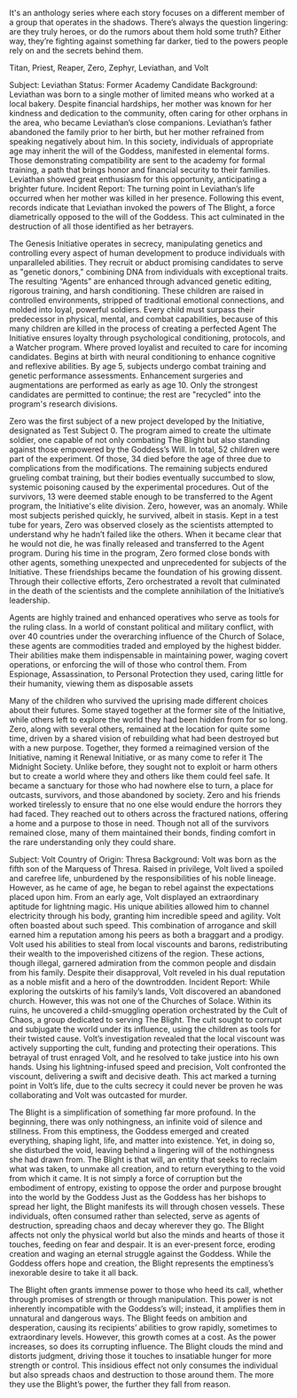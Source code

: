 
 It's an anthology series where each story focuses on a different member of a group that operates in the shadows. There’s always the question lingering: are they truly heroes, or do the rumors about them hold some truth? Either way, they’re fighting against something far darker, tied to the powers people rely on and the secrets behind them.
 
 Titan, Priest, Reaper, Zero, Zephyr, Leviathan, and Volt
 
 Subject: Leviathan Status: Former Academy Candidate Background: Leviathan was born to a single mother of limited means who worked at a local bakery. Despite financial hardships, her mother was known for her kindness and dedication to the community, often caring for other orphans in the area, who became Leviathan’s close companions. Leviathan’s father abandoned the family prior to her birth, but her mother refrained from speaking negatively about him. In this society, individuals of appropriate age may inherit the will of the Goddess, manifested in elemental forms. Those demonstrating compatibility are sent to the academy for formal training, a path that brings honor and financial security to their families. Leviathan showed great enthusiasm for this opportunity, anticipating a brighter future. Incident Report: The turning point in Leviathan’s life occurred when her mother was killed in her presence. Following this event, records indicate that Leviathan invoked the powers of The Blight, a force diametrically opposed to the will of the Goddess. This act culminated in the destruction of all those identified as her betrayers.
 
 
 The Genesis Initiative operates in secrecy, manipulating genetics and controlling every aspect of human development to produce individuals with unparalleled abilities. They recruit or abduct promising candidates to serve as "genetic donors," combining DNA from individuals with exceptional traits. The resulting “Agents” are enhanced through advanced genetic editing, rigorous training, and harsh conditioning. These children are raised in controlled environments, stripped of traditional emotional connections, and molded into loyal, powerful soldiers. Every child must surpass their predecessor in physical, mental, and combat capabilities, because of this many children are killed in the process of creating a perfected Agent The Initiative ensures loyalty through psychological conditioning, protocols, and a Watcher program. Where proved loyalist and recuited to care for incoming candidates. Begins at birth with neural conditioning to enhance cognitive and reflexive abilities. By age 5, subjects undergo combat training and genetic performance assessments. Enhancement surgeries and augmentations are performed as early as age 10. Only the strongest candidates are permitted to continue; the rest are "recycled" into the program's research divisions.
 
 Zero was the first subject of a new project developed by the Initiative, designated as Test Subject 0. The program aimed to create the ultimate soldier, one capable of not only combating The Blight but also standing against those empowered by the Goddess’s Will. In total, 52 children were part of the experiment. Of those, 34 died before the age of three due to complications from the modifications. The remaining subjects endured grueling combat training, but their bodies eventually succumbed to slow, systemic poisoning caused by the experimental procedures. Out of the survivors, 13 were deemed stable enough to be transferred to the Agent program, the Initiative's elite division. Zero, however, was an anomaly. While most subjects perished quickly, he survived, albeit in stasis. Kept in a test tube for years, Zero was observed closely as the scientists attempted to understand why he hadn’t failed like the others. When it became clear that he would not die, he was finally released and transferred to the Agent program. During his time in the program, Zero formed close bonds with other agents, something unexpected and unprecedented for subjects of the Initiative. These friendships became the foundation of his growing dissent. Through their collective efforts, Zero orchestrated a revolt that culminated in the death of the scientists and the complete annihilation of the Initiative’s leadership.
 
 
 Agents are highly trained and enhanced operatives who serve as tools for the ruling class. In a world of constant political and military conflict, with over 40 countries under the overarching influence of the Church of Solace, these agents are commodities traded and employed by the highest bidder. Their abilities make them indispensable in maintaining power, waging covert operations, or enforcing the will of those who control them. From Espionage, Assassination, to Personal Protection they used, caring little for their humanity, viewing them as disposable assets
 
 
 Many of the children who survived the uprising made different choices about their futures. Some stayed together at the former site of the Initiative, while others left to explore the world they had been hidden from for so long. Zero, along with several others, remained at the location for quite some time, driven by a shared vision of rebuilding what had been destroyed but with a new purpose. Together, they formed a reimagined version of the Initiative, naming it Renewal Initiative, or as many come to refer it The Midnight Society. Unlike before, they sought not to exploit or harm others but to create a world where they and others like them could feel safe. It became a sanctuary for those who had nowhere else to turn, a place for outcasts, survivors, and those abandoned by society. Zero and his friends worked tirelessly to ensure that no one else would endure the horrors they had faced. They reached out to others across the fractured nations, offering a home and a purpose to those in need. Though not all of the survivors remained close, many of them maintained their bonds, finding comfort in the rare understanding only they could share.
 
 
 Subject: Volt Country of Origin: Thresa Background: Volt was born as the fifth son of the Marquess of Thresa. Raised in privilege, Volt lived a spoiled and carefree life, unburdened by the responsibilities of his noble lineage. However, as he came of age, he began to rebel against the expectations placed upon him. From an early age, Volt displayed an extraordinary aptitude for lightning magic. His unique abilities allowed him to channel electricity through his body, granting him incredible speed and agility. Volt often boasted about such speed. This combination of arrogance and skill earned him a reputation among his peers as both a braggart and a prodigy. Volt used his abilities to steal from local viscounts and barons, redistributing their wealth to the impoverished citizens of the region. These actions, though illegal, garnered admiration from the common people and disdain from his family. Despite their disapproval, Volt reveled in his dual reputation as a noble misfit and a hero of the downtrodden. Incident Report: While exploring the outskirts of his family’s lands, Volt discovered an abandoned church. However, this was not one of the Churches of Solace. Within its ruins, he uncovered a child-smuggling operation orchestrated by the Cult of Chaos, a group dedicated to serving The Blight. The cult sought to corrupt and subjugate the world under its influence, using the children as tools for their twisted cause. Volt’s investigation revealed that the local viscount was actively supporting the cult, funding and protecting their operations. This betrayal of trust enraged Volt, and he resolved to take justice into his own hands. Using his lightning-infused speed and precision, Volt confronted the viscount, delivering a swift and decisive death. This act marked a turning point in Volt’s life, due to the cults secrecy it could never be proven he was collaborating and Volt was outcasted for murder.
 
 
 The Blight is a simplification of something far more profound. In the beginning, there was only nothingness, an infinite void of silence and stillness. From this emptiness, the Goddess emerged and created everything, shaping light, life, and matter into existence. Yet, in doing so, she disturbed the void, leaving behind a lingering will of the nothingness she had drawn from. The Blight is that will, an entity that seeks to reclaim what was taken, to unmake all creation, and to return everything to the void from which it came. It is not simply a force of corruption but the embodiment of entropy, existing to oppose the order and purpose brought into the world by the Goddess
  Just as the Goddess has her bishops to spread her light, the Blight manifests its will through chosen vessels. These individuals, often consumed rather than selected, serve as agents of destruction, spreading chaos and decay wherever they go. The Blight affects not only the physical world but also the minds and hearts of those it touches, feeding on fear and despair. It is an ever-present force, eroding creation and waging an eternal struggle against the Goddess. While the Goddess offers hope and creation, the Blight represents the emptiness’s inexorable desire to take it all back.
  
  
  The Blight often grants immense power to those who heed its call, whether through promises of strength or through manipulation. This power is not inherently incompatible with the Goddess’s will; instead, it amplifies them in unnatural and dangerous ways. The Blight feeds on ambition and desperation, causing its recipients’ abilities to grow rapidly, sometimes to extraordinary levels. However, this growth comes at a cost. As the power increases, so does its corrupting influence. The Blight clouds the mind and distorts judgment, driving those it touches to insatiable hunger for more strength or control. This insidious effect not only consumes the individual but also spreads chaos and destruction to those around them. The more they use the Blight’s power, the further they fall from reason.

